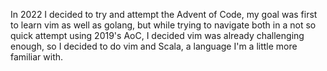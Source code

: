 In 2022 I decided to try and attempt the Advent of Code, my goal was first to learn vim as well as golang, but while trying to navigate both in a not so quick attempt using 2019's AoC, I decided vim was already challenging enough, so I decided to do vim and Scala, a language I'm a little more familiar with.

